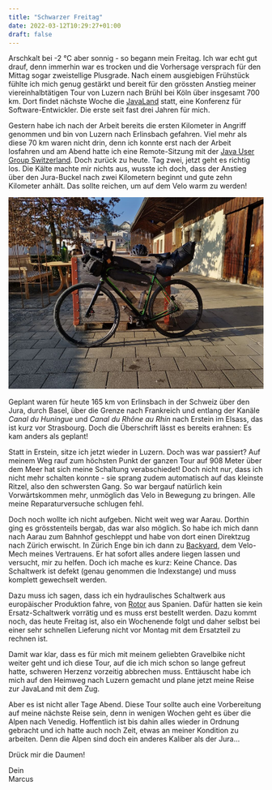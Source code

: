 ```yaml
---
title: "Schwarzer Freitag"
date: 2022-03-12T10:29:27+01:00
draft: false
---
```


Arschkalt bei -2 °C aber sonnig - so begann mein Freitag. Ich war echt gut drauf, denn immerhin war es trocken und die Vorhersage versprach für den Mittag sogar zweistellige Plusgrade. Nach einem ausgiebigen Frühstück fühlte ich mich genug gestärkt und bereit für den grössten Anstieg meiner viereinhalbtätigen Tour von Luzern nach Brühl bei Köln über insgesamt 700 km. Dort findet nächste Woche die [JavaLand](https://www.javaland.eu/de/home/) statt, eine Konferenz für Software-Entwickler. Die erste seit fast drei Jahren für mich.

Gestern habe ich nach der Arbeit bereits die ersten Kilometer in Angriff genommen und bin von Luzern nach Erlinsbach gefahren. Viel mehr als diese 70 km waren nicht drin, denn ich konnte erst nach der Arbeit losfahren und am Abend hatte ich eine Remote-Sitzung mit der [Java User Group Switzerland](https://www.jug.ch/). Doch zurück zu heute. Tag zwei, jetzt geht es richtig los. Die Kälte machte mir nichts aus, wusste ich doch, dass der Anstieg über den Jura-Buckel nach zwei Kilometern beginnt und gute zehn Kilometer anhält. Das sollte reichen, um auf dem Velo warm zu werden!

![Mein Gravelbike - gepackt und abfahrbereit](/images/blog/2022-03-12_black-friday.jpg)

Geplant waren für heute 165 km von Erlinsbach in der Schweiz über den Jura, durch Basel, über die Grenze nach Frankreich und entlang der Kanäle *Canal du Huningue* und *Canal du Rhône au Rhin* nach Erstein im Elsass, das ist kurz vor Strasbourg. Doch die Überschrift lässt es bereits erahnen: Es kam anders als geplant!

Statt in Erstein, sitze ich jetzt wieder in Luzern. Doch was war passiert? Auf meinem Weg rauf zum höchsten Punkt der ganzen Tour auf 908 Meter über dem Meer hat sich meine Schaltung verabschiedet! Doch nicht nur, dass ich nicht mehr schalten konnte - sie sprang zudem automatisch auf das kleinste Ritzel, also den schwersten Gang. So war bergauf natürlich kein Vorwärtskommen mehr, unmöglich das Velo in Bewegung zu bringen. Alle meine Reparaturversuche schlugen fehl.

Doch noch wollte ich nicht aufgeben. Nicht weit weg war Aarau. Dorthin ging es grösstenteils bergab, das war also möglich. So habe ich mich dann nach Aarau zum Bahnhof geschleppt und habe von dort einen Direktzug nach Zürich erwischt. In Zürich Enge bin ich dann zu [Backyard](https://www.backyard.ch/), dem Velo-Mech meines Vertrauens. Er hat sofort alles andere liegen lassen und versucht, mir zu helfen. Doch ich mache es kurz: Keine Chance. Das Schaltwerk ist defekt (genau genommen die Indexstange) und muss komplett gewechselt werden.

Dazu muss ich sagen, dass ich ein hydraulisches Schaltwerk aus europäischer Produktion fahre, von [Rotor](https://rotorbike.com/) aus Spanien. Dafür hatten sie kein Ersatz-Schaltwerk vorrätig und es muss erst bestellt werden. Dazu kommt noch, das heute Freitag ist, also ein Wochenende folgt und daher selbst bei einer sehr schnellen Lieferung nicht vor Montag mit dem Ersatzteil zu rechnen ist.

Damit war klar, dass es für mich mit meinem geliebten Gravelbike nicht weiter geht und ich diese Tour, auf die ich mich schon so lange gefreut hatte, schweren Herzenz vorzeitig abbrechen muss. Enttäuscht habe ich mich auf den Heimweg nach Luzern gemacht und plane jetzt meine Reise zur JavaLand mit dem Zug.

Aber es ist nicht aller Tage Abend. Diese Tour sollte auch eine Vorbereitung auf meine nächste Reise sein, denn in wenigen Wochen geht es über die Alpen nach Venedig. Hoffentlich ist bis dahin alles wieder in Ordnung gebracht und ich hatte auch noch Zeit, etwas an meiner Kondition zu arbeiten. Denn die Alpen sind doch ein anderes Kaliber als der Jura...

Drück mir die Daumen!

Dein  
Marcus
